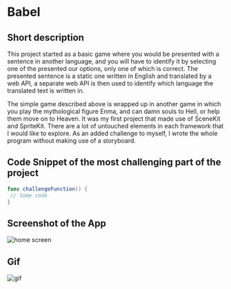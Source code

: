 # Babel

## Short description

This project started as a basic game where you would be presented with a sentence in another language, and you will have to identify it by selecting one of the presented our options, only one of which is correct. The presented sentence is a static one written in English and translated by a web API, a separate web API is then used to identify which language the translated text is written in. 

The simple game described above is wrapped up in another game in which you play the mythological figure Enma, and can damn souls to Hell, or help them move on to Heaven. It was my first project that made use of SceneKit and SpriteKit. There are a lot of untouched elements in each framework that I would like to explore. As an added challenge to myself, I wrote the whole program without making use of a storyboard. 

## Code Snippet of the most challenging part of the project 

```swift
func challengeFunction() {
 // Some code
}
```

## Screenshot of the App

![home screen](Assets/homescreen.png)

## Gif

![gif](Assets/app.gif)

